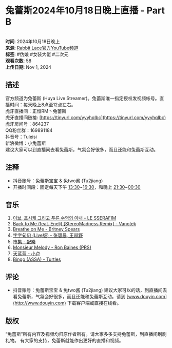 # 兔蕾斯2024年10月18日晚上直播 - Part B

![兔蕾斯](data:image/gif;base64,iVBORw0KGgoAAAANSUhEUgAAAAEAAAABCAQAAAC1HAwCAAAAC0lEQVR42mN8XA8AAksBZG7LpHYAAAAASUVORK5CYII=)

**时间**: 2024年10月18日晚上  
**来源**: [Rabbit Lace官方YouTube频道](https://www.youtube.com/channel/UCoansJiD1wPYzjxwWa6N6yA)  
**标签**: #伪娘 #女装大佬 #二次元  
**观看次数**: 58  
**上传日期**: Nov 1, 2024  

## 描述
官方频道为兔蕾斯 (Huya Live Streamer)。兔蕾斯唯一指定授权发视频帐号。直播时间：每天晚上8点至12点左右。  
虎牙直播间：正恒RM丶兔蕾斯  
虎牙直播间链接: [https://tinyurl.com/yyyhqlbc](https://tinyurl.com/yyyhqlbc)  
虎牙房间号：864237  
QQ粉丝群：169891184  
抖音号：Tuleisi  
新浪微博：小兔蕾斯  
建议大家可以到直播间去看兔蕾斯，气氛会好很多，而且还能和兔蕾斯互动。  

## 注释
- 抖音账号：兔蕾斯宝宝 & 兔two酱 (Tu2jiang)  
- 开播时间段：固定每天下午 [13:30](https://www.youtube.com/watch?v=0G7rdvIax7w&t=810s)~[16:30](https://www.youtube.com/watch?v=0G7rdvIax7w&t=990s)，和晚上 [21:30](https://www.youtube.com/watch?v=0G7rdvIax7w&t=1290s)~[00:30](https://www.youtube.com/watch?v=0G7rdvIax7w&t=30s)

## 音乐
1. [이브, 프시케 그리고 푸른 수염의 아내 - LE SSERAFIM](https://www.youtube.com/watch?v=dZs_cLHfnNA)
2. [Back to Me (feat. Eneli) [StereoMadness Remix] - Vanotek](https://www.youtube.com/watch?v=OM2FAbK24NA)
3. [Breathe on Me - Britney Spears](https://www.youtube.com/watch?v=tTxVmao5log)
4. [字字句句 (Live版) - 张碧晨, 王赫野](https://www.youtube.com/watch?v=cB84eS5bGpY)
5. [市集 - 配樂](https://www.youtube.com/watch?v=LUbg-bwq03E)
6. [Monsieur Melody - Ron Baines (PRS)](https://www.youtube.com/watch?v=VJ9CfO7S8ug)
7. [天蓝蓝 - 小卢](https://www.youtube.com/watch?v=BJbvudnPn1I)
8. [Bingo (ASSA) - Turtles](https://www.youtube.com/watch?v=S66dYJMM0Wk)

## 评论
- 抖音账号：兔蕾斯宝宝 & 兔two酱 (Tu2jiang) 建议大家可以的话，到直播间去看兔蕾斯，气氛会好很多，而且还能和兔蕾斯互动。请到 [www.douyin.com](http://www.douyin.com) 下载客户端或直接在线看。

## 版权
“兔蕾斯”所有内容及视频均归原作者所有。请大家多多支持兔蕾斯，到直播间刷刷礼物。 有大家的支持，兔蕾斯就能作出更好的直播和视频。
<!-- tcd_original_link https://www.youtube.com/watch?v=0G7rdvIax7w -->
